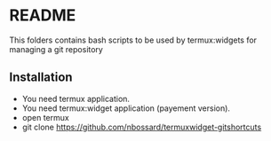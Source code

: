 # README

This folders contains bash scripts to be used by termux:widgets for managing a git repository

## Installation

- You need termux application.
- You need termux:widget application (payement version).
- open termux
- git clone https://github.com/nbossard/termuxwidget-gitshortcuts
